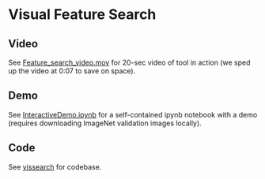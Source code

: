 # Visual Feature Search

## Video

See [Feature_search_video.mov](Feature_search_video.mov) for 20-sec video of tool in action (we sped up the video at 0:07 to save on space).

## Demo

See [InteractiveDemo.ipynb](InteractiveDemo.ipynb) for a self-contained ipynb notebook with a demo (requires downloading ImageNet validation images locally).

## Code

See [vissearch](vissearch) for codebase.
